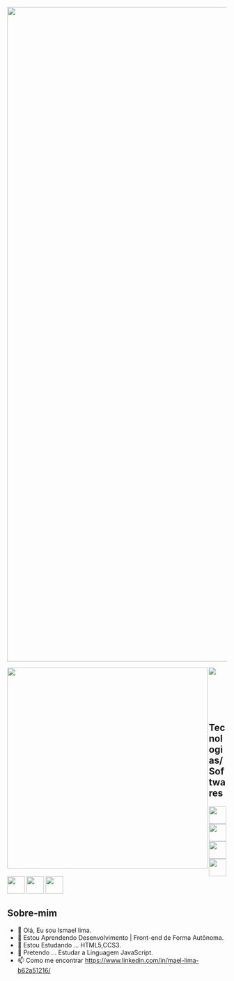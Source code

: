 <p><img width="1500" align-self="center"  src="https://img.freepik.com/vetores-gratis/robos-de-inteligencia-artificial-e-ciborgue-com-simbolo-do-infinito_107791-4668.jpg?t=st=1657079208~exp=1657079808~hmac=454ef5c63aa21b78adadc66516c92ffb1dd64854cf1a3aba63b642165e34f8d2&w=826"></p>


<a href="#">
<img align="left" width="460" src="https://github-readme-stats.vercel.app/api?username=Ismaellima1&count_private=true&theme=tokyonight">
</a>
<!-- (https://github.com/anuraghazra/github-readme-stats) -->


<a href="#">
<img align="center" style="margin-bottom: 5rem;" src="https://github-readme-stats.vercel.app/api/top-langs/?username=Ismaellima1&layout=compact&theme=tokyonight"></a>

## Tecnologias/Softwares

<a href="https://git-scm.com/"><img width="40px" src="https://cdn.jsdelivr.net/gh/devicons/devicon/icons/git/git-original.svg" /></a>
<a href="https://developer.mozilla.org/en-US/docs/Glossary/HTML"><img width="40px" src="https://cdn.jsdelivr.net/gh/devicons/devicon/icons/html5/html5-original.svg" />
</a>
<a href="https://www.w3schools.com/css/css_intro.asp"><img width="40px" src="https://cdn.jsdelivr.net/gh/devicons/devicon/icons/css3/css3-original.svg" />
</a>
<a href="https://developer.mozilla.org/pt-BR/docs/Web/JavaScript/About_JavaScript"><img width="40px" src="https://cdn.jsdelivr.net/gh/devicons/devicon/icons/javascript/javascript-original.svg" />
</a>
<a href="https://4linux.com.br/o-que-e-linux/"><img width="40px" src="https://cdn.jsdelivr.net/gh/devicons/devicon/icons/linux/linux-original.svg" /></a>
<a href="https://pt.wikipedia.org/wiki/Microsoft_Windows"><img width="40px" src="https://cdn.jsdelivr.net/gh/devicons/devicon/icons/windows8/windows8-original.svg" /></a>
<a href="https://www.treinaweb.com.br/blog/vs-code-o-que-e-e-por-que-voce-deve-usar#:~:text=O%20Visual%20Studio%20Code%20(VS,com%20HTML%2C%20CSS%20e%20JavaScript."><img width="40px" src="https://cdn.jsdelivr.net/gh/devicons/devicon/icons/vscode/vscode-original.svg" />
</a>




## Sobre-mim
- 👋 Olá, Eu sou Ismael lima.
- 👀 Estou Aprendendo Desenvolvimento | Front-end de Forma Autônoma.
- 🌱 Estou Estudando ... HTML5,CCS3.
- 💞️ Pretendo ... Estudar a Linguagem JavaScript.
- 📫 Como me encontrar https://www.linkedin.com/in/mael-lima-b62a51216/</p>

<!---
Ismaellima1/Ismaellima1 is a ✨ special ✨ repository because its `README.md` (this file) appears on your GitHub profile.
You can click the Preview link to take a look at your changes.
--->

